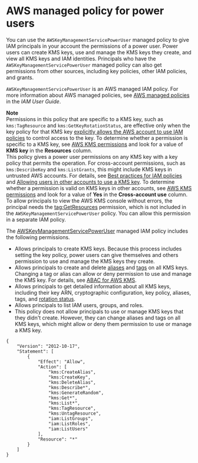 # AWS managed policy for power users<a name="aws-managed-policies"></a>

You can use the `AWSKeyManagementServicePowerUser` managed policy to give IAM principals in your account the permissions of a power user\. Power users can create KMS keys, use and manage the KMS keys they create, and view all KMS keys and IAM identities\. Principals who have the `AWSKeyManagementServicePowerUser` managed policy can also get permissions from other sources, including key policies, other IAM policies, and grants\. 

`AWSKeyManagementServicePowerUser` is an AWS managed IAM policy\. For more information about AWS managed policies, see [AWS managed policies](https://docs.aws.amazon.com/IAM/latest/UserGuide/access_policies_managed-vs-inline.html#aws-managed-policies) in the *IAM User Guide*\.

**Note**  
Permissions in this policy that are specific to a KMS key, such as `kms:TagResource` and `kms:GetKeyRotationStatus`, are effective only when the key policy for that KMS key [explicitly allows the AWS account to use IAM policies](key-policy-default.md#key-policy-default-allow-root-enable-iam) to control access to the key\. To determine whether a permission is specific to a KMS key, see [AWS KMS permissions](kms-api-permissions-reference.md) and look for a value of **KMS key** in the **Resources** column\.   
This policy gives a power user permissions on any KMS key with a key policy that permits the operation\. For cross\-account permissions, such as `kms:DescribeKey` and `kms:ListGrants`, this might include KMS keys in untrusted AWS accounts\. For details, see [Best practices for IAM policies](iam-policies-best-practices.md) and [Allowing users in other accounts to use a KMS key](key-policy-modifying-external-accounts.md)\. To determine whether a permission is valid on KMS keys in other accounts, see [AWS KMS permissions](kms-api-permissions-reference.md) and look for a value of **Yes** in the **Cross\-account use** column\.   
To allow principals to view the AWS KMS console without errors, the principal needs the [tag:GetResources](https://docs.aws.amazon.com/resourcegroupstagging/latest/APIReference/API_GetResources.html) permission, which is not included in the `AWSKeyManagementServicePowerUser` policy\. You can allow this permission in a separate IAM policy\.

The [AWSKeyManagementServicePowerUser](https://console.aws.amazon.com/iam/home#policies/arn:aws:iam::aws:policy/AWSKeyManagementServicePowerUser) managed IAM policy includes the following permissions\.
+ Allows principals to create KMS keys\. Because this process includes setting the key policy, power users can give themselves and others permission to use and manage the KMS keys they create\.
+ Allows principals to create and delete [aliases](kms-alias.md) and [tags](tagging-keys.md) on all KMS keys\. Changing a tag or alias can allow or deny permission to use and manage the KMS key\. For details, see [ABAC for AWS KMS](abac.md)\.
+ Allows principals to get detailed information about all KMS keys, including their key ARN, cryptographic configuration, key policy, aliases, tags, and [rotation status](rotate-keys.md)\.
+ Allows principals to list IAM users, groups, and roles\.
+ This policy does not allow principals to use or manage KMS keys that they didn't create\. However, they can change aliases and tags on all KMS keys, which might allow or deny them permission to use or manage a KMS key\.

```
{
    "Version": "2012-10-17",
    "Statement": [
        {
            "Effect": "Allow",
            "Action": [
                "kms:CreateAlias",
                "kms:CreateKey",
                "kms:DeleteAlias",
                "kms:Describe*",
                "kms:GenerateRandom",
                "kms:Get*",
                "kms:List*",
                "kms:TagResource",
                "kms:UntagResource",
                "iam:ListGroups",
                "iam:ListRoles",
                "iam:ListUsers"
            ],
            "Resource": "*"
        }
    ]
}
```